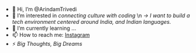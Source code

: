 - 👋 Hi, I’m @ArindamTrivedi
- 👀 I’m interested in *connecting culture with coding* \n *-> I want to build a tech environment centered around India, and Indian languages.*
- 🌱 I’m currently learning ...
- 📫 How to reach me: [Instagram](https://www.instagram.com/th1_freeman/)
- ⚡ *Big Thoughts, Big Dreams*

<!---
ArindamTrivedi/ArindamTrivedi is a ✨ special ✨ repository because its `README.md` (this file) appears on your GitHub profile.
You can click the Preview link to take a look at your changes.
--->
